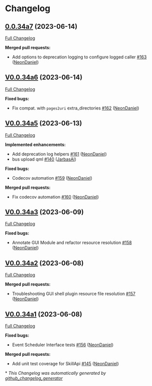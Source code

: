 # Changelog

## [0.0.34a7](https://github.com/OpenVoiceOS/ovos-utils/tree/0.0.34a7) (2023-06-14)

[Full Changelog](https://github.com/OpenVoiceOS/ovos-utils/compare/V0.0.34a6...0.0.34a7)

**Merged pull requests:**

- Add options to deprecation logging to configure logged caller [\#163](https://github.com/OpenVoiceOS/ovos-utils/pull/163) ([NeonDaniel](https://github.com/NeonDaniel))

## [V0.0.34a6](https://github.com/OpenVoiceOS/ovos-utils/tree/V0.0.34a6) (2023-06-14)

[Full Changelog](https://github.com/OpenVoiceOS/ovos-utils/compare/V0.0.34a5...V0.0.34a6)

**Fixed bugs:**

- Fix compat. with `pages2uri` extra\_directories [\#162](https://github.com/OpenVoiceOS/ovos-utils/pull/162) ([NeonDaniel](https://github.com/NeonDaniel))

## [V0.0.34a5](https://github.com/OpenVoiceOS/ovos-utils/tree/V0.0.34a5) (2023-06-13)

[Full Changelog](https://github.com/OpenVoiceOS/ovos-utils/compare/V0.0.34a3...V0.0.34a5)

**Implemented enhancements:**

- Add deprecation log helpers [\#161](https://github.com/OpenVoiceOS/ovos-utils/pull/161) ([NeonDaniel](https://github.com/NeonDaniel))
- bus upload qml [\#140](https://github.com/OpenVoiceOS/ovos-utils/pull/140) ([JarbasAl](https://github.com/JarbasAl))

**Fixed bugs:**

- Codecov automation [\#159](https://github.com/OpenVoiceOS/ovos-utils/pull/159) ([NeonDaniel](https://github.com/NeonDaniel))

**Merged pull requests:**

- Fix codecov automation [\#160](https://github.com/OpenVoiceOS/ovos-utils/pull/160) ([NeonDaniel](https://github.com/NeonDaniel))

## [V0.0.34a3](https://github.com/OpenVoiceOS/ovos-utils/tree/V0.0.34a3) (2023-06-09)

[Full Changelog](https://github.com/OpenVoiceOS/ovos-utils/compare/V0.0.34a2...V0.0.34a3)

**Fixed bugs:**

- Annotate GUI Module and refactor resource resolution [\#158](https://github.com/OpenVoiceOS/ovos-utils/pull/158) ([NeonDaniel](https://github.com/NeonDaniel))

## [V0.0.34a2](https://github.com/OpenVoiceOS/ovos-utils/tree/V0.0.34a2) (2023-06-08)

[Full Changelog](https://github.com/OpenVoiceOS/ovos-utils/compare/V0.0.34a1...V0.0.34a2)

**Merged pull requests:**

- Troubleshooting GUI shell plugin resource file resolution [\#157](https://github.com/OpenVoiceOS/ovos-utils/pull/157) ([NeonDaniel](https://github.com/NeonDaniel))

## [V0.0.34a1](https://github.com/OpenVoiceOS/ovos-utils/tree/V0.0.34a1) (2023-06-08)

[Full Changelog](https://github.com/OpenVoiceOS/ovos-utils/compare/V0.0.33...V0.0.34a1)

**Fixed bugs:**

- Event Scheduler Interface tests [\#156](https://github.com/OpenVoiceOS/ovos-utils/pull/156) ([NeonDaniel](https://github.com/NeonDaniel))

**Merged pull requests:**

- Add unit test coverage for SkillApi [\#145](https://github.com/OpenVoiceOS/ovos-utils/pull/145) ([NeonDaniel](https://github.com/NeonDaniel))



\* *This Changelog was automatically generated by [github_changelog_generator](https://github.com/github-changelog-generator/github-changelog-generator)*
